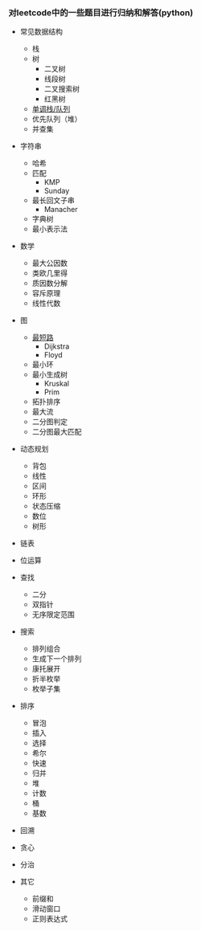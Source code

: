 ### 对leetcode中的一些题目进行归纳和解答(python)

* 常见数据结构
  * 栈
  * 树
    * 二叉树
    * 线段树
    * 二叉搜索树
    * 红黑树
  * [单调栈/队列](./数据结构/单调栈.md)
  * 优先队列（堆）
  * 并查集
* 字符串
  * 哈希
  * 匹配
    * KMP
    * Sunday
  * 最长回文子串
    * Manacher
  * 字典树
  * 最小表示法
* 数学
  * 最大公因数
  * 类欧几里得
  * 质因数分解
  * 容斥原理
  * 线性代数
* 图
  * [最短路](./图/最短路.md)
    * Dijkstra
    * Floyd
  * 最小环
  * 最小生成树
    * Kruskal
    * Prim
  * 拓扑排序
  * 最大流
  * 二分图判定
  * 二分图最大匹配
* 动态规划
  * 背包
  * 线性
  * 区间
  * 环形
  * 状态压缩
  * 数位
  * 树形
* 链表

* 位运算
* 查找
  * 二分
  * 双指针
  * 无序限定范围

* 搜索
  * 排列组合
  * 生成下一个排列
  * 康托展开
  * 折半枚举
  * 枚举子集
* 排序
  * 冒泡
  * 插入
  * 选择
  * 希尔
  * 快速
  * 归并
  * 堆
  * 计数
  * 桶
  * 基数
* 回溯
* 贪心
* 分治
* 其它
  * 前缀和
  * 滑动窗口
  * 正则表达式

